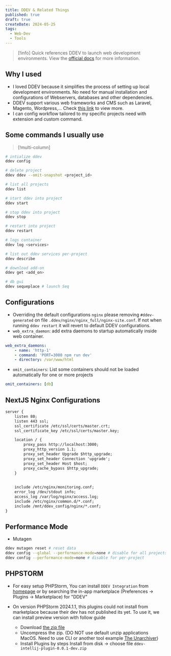```yaml
---
title: DDEV & Related Things
published: true
draft: true
createDate: 2024-05-25
tags:
  - Web-Dev
  - Tools
---
```


> [!info] 
> Quick references DDEV to launch web development environments. View the [official docs](https://ddev.readthedocs.io/en/stable/) for more information.

## Why I used

- I loved DDEV because it simplifies the process of setting up local development environments. No need for manual installation and configurations of Webservers, databases and other dependencies.
- DDEV support various web frameworks and CMS such as Laravel, Magento, Wordpress,... Check [this link](https://ddev.readthedocs.io/en/stable/users/quickstart/) to view more.
- I can config workflow tailored to my specific projects need with extension and custom command.
## Some commands I usually use
> [!multi-column]

```bash
# intialize ddev
ddev config 

# delete project
ddev ddev --omit-snapshot <project_id>

# list all projects
ddev list

# start ddev into project
ddev start

# stop ddev into project
ddev stop

# restart into project
ddev restart

# logs container
ddev log <services>

# list out ddev services per-project
ddev describe

# download add-on
ddev get <add_on>

# db gui
ddev sequeplace # launch Seq


```
## Configurations
- Overriding the default configurations `nginx` please removing `#ddev-generated` on file `.ddev/nginx/nginx_full/nginx-site.conf`. If not when running `ddev restart` it will revert to default DDEV configurations.
- `web_extra_daemon`: add extra daemons to startup automatically inside web container.
  
```yaml
web_extra_daemons: 
	- name: 'http-1' 
	- command: 'PORT=3000 npm run dev' 
	- directory: /var/www/html
```

- `omit_containers`: List some containers should not be loaded automatically for one or more projects

```yaml
omit_containers: [db]
```
## NextJS Nginx Configurations

```html title=".ddev/nginx_full/nginx-site.conf"
server {
	listen 80;
	listen 443 ssl; 
	ssl_certificate /etc/ssl/certs/master.crt; 
	ssl_certificate_key /etc/ssl/certs/master.key;

	location / { 
		proxy_pass http://localhost:3000; 
		proxy_http_version 1.1; 
		proxy_set_header Upgrade $http_upgrade; 
		proxy_set_header Connection 'upgrade'; 
		proxy_set_header Host $host; 
		proxy_cache_bypass $http_upgrade; 
	} 
	
	 
	include /etc/nginx/monitoring.conf;
	error_log /dev/stdout info; 
	access_log /var/log/nginx/access.log; 
	include /etc/nginx/common.d/*.conf; 
	include /mnt/ddev_config/nginx/*.conf; 
}
```
## Performance Mode

- Mutagen
  
```bash
ddev mutagen reset # reset data
ddev config --global --performance-mode=none # disable for all projects 
ddev config --performance-mode=none # disable for per-project
```
## PHPSTORM
- For easy setup PHPStorm, You can install `DDEV Integration` from [homepage](https://plugins.jetbrains.com/plugin/18813-ddev-integration) or by searching the in-app marketplace (Preferences -> Plugins -> Marketplace) for "DDEV"

- On version PHPStorm 2024.1.1, this plugins could not install from marketplace because their dev has not published its yet. To use it, we can install preview version with follow guide
	- Download [the zip file](https://github.com/php-perfect/ddev-intellij-plugin/actions/runs/8693039236/artifacts/1415228444)
	- Uncompress the zip. (DO NOT use default unzip applications MacOS. Need to use CLI or another tool example [The Unarchiver](https://theunarchiver.com/))
	- Install Plugins by steps Install from disk -> choose file `ddev-intellij-plugin-0.0.1-dev.zip`